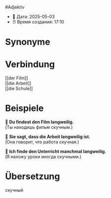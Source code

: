 #Adjektiv
- 📍 Дата: 2025-05-03
- ⏰ Время создания: 17:10
# Synonyme

# Verbindung 
[[der Film]]  
[[die Arbeit]]  
[[die Schule]]
# Beispiele
🔹 **Du findest den Film langweilig.**  
(Ты находишь фильм скучным.)

🔹 **Sie sagt, dass die Arbeit langweilig ist.**  
(Она говорит, что работа скучная.)

🔹 **Ich finde den Unterricht manchmal langweilig.**  
(Я нахожу уроки иногда скучными.)
# Übersetzung
скучный